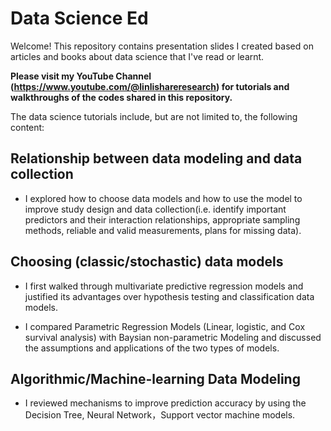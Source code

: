 # Data Science Ed
Welcome! This repository contains presentation slides I created based on articles and books about data science that I've read or learnt. 

**Please visit my YouTube Channel (https://www.youtube.com/@linlishareresearch) for tutorials and walkthroughs of the codes shared in this repository.**

The data science tutorials include, but are not limited to, the following content:

## Relationship between data modeling and data collection
- I explored how to choose data models and how to use the model to improve study design and data collection(i.e. identify important predictors and their interaction relationships, appropriate sampling methods, reliable and valid measurements, plans for missing data).

## Choosing (classic/stochastic) data models
- I first walked through multivariate predictive regression models and justified its advantages over hypothesis testing and classification data models.

- I compared Parametric Regression Models (Linear, logistic, and Cox survival analysis) with Baysian non-parametric Modeling and discussed the assumptions and applications of the two types of models.

## Algorithmic/Machine-learning Data Modeling
- I reviewed mechanisms to improve prediction accuracy by using the Decision Tree, Neural Network，Support vector machine models.
